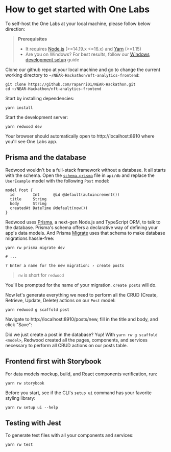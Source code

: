 # How to get started with One Labs

To self-host the One Labs at your local machine, please follow below direction: 

> **Prerequisites**
>
> - It requires [Node.js](https://nodejs.org/en/) (>=14.19.x <=16.x) and [Yarn](https://yarnpkg.com/) (>=1.15)
> - Are you on Windows? For best results, follow our [Windows development setup](https://redwoodjs.com/docs/how-to/windows-development-setup) guide

Clone our github repo at your local machine and go to change the current working directory to `~/NEAR-Hackathon/nft-analytics-frontend`: 
```
git clone https://github.com/raparri01/NEAR-Hackathon.git
cd ~/NEAR-Hackathon/nft-analytics-frontend
```
Start by installing dependencies:

```
yarn install
```

Start the development server:

```
yarn redwood dev
```

Your browser should automatically open to http://localhost:8910 where you'll see One Labs app.

## Prisma and the database

Redwood wouldn't be a full-stack framework without a database. It all starts with the schema. Open the [`schema.prisma`](api/db/schema.prisma) file in `api/db` and replace the `UserExample` model with the following `Post` model:

```
model Post {
  id        Int      @id @default(autoincrement())
  title     String
  body      String
  createdAt DateTime @default(now())
}
```

Redwood uses [Prisma](https://www.prisma.io/), a next-gen Node.js and TypeScript ORM, to talk to the database. Prisma's schema offers a declarative way of defining your app's data models. And Prisma [Migrate](https://www.prisma.io/migrate) uses that schema to make database migrations hassle-free:

```
yarn rw prisma migrate dev

# ...

? Enter a name for the new migration: › create posts
```

> `rw` is short for `redwood`

You'll be prompted for the name of your migration. `create posts` will do.

Now let's generate everything we need to perform all the CRUD (Create, Retrieve, Update, Delete) actions on our `Post` model:

```
yarn redwood g scaffold post
```

Navigate to http://localhost:8910/posts/new, fill in the title and body, and click "Save":

Did we just create a post in the database? Yup! With `yarn rw g scaffold <model>`, Redwood created all the pages, components, and services necessary to perform all CRUD actions on our posts table.

## Frontend first with Storybook

For data models mockup, build, and React components verification, run:

```
yarn rw storybook
```

Before you start, see if the CLI's `setup ui` command has your favorite styling library:

```
yarn rw setup ui --help
```

## Testing with Jest

To generate test files with all your components and services:

```
yarn rw test
```
